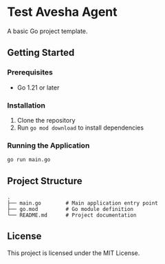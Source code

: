 # Test Avesha Agent

A basic Go project template.

## Getting Started

### Prerequisites
- Go 1.21 or later

### Installation
1. Clone the repository
2. Run `go mod download` to install dependencies

### Running the Application
```bash
go run main.go
```

## Project Structure
```
.
├── main.go        # Main application entry point
├── go.mod         # Go module definition
└── README.md      # Project documentation
```

## License
This project is licensed under the MIT License. 